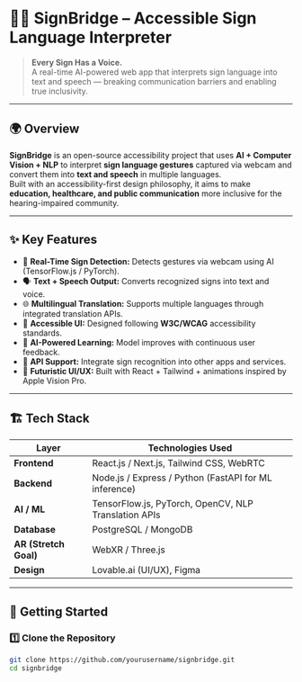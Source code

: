 # 🧏‍♀️ SignBridge – Accessible Sign Language Interpreter

> **Every Sign Has a Voice.**  
> A real-time AI-powered web app that interprets sign language into text and speech — breaking communication barriers and enabling true inclusivity.

---

## 🌍 Overview
**SignBridge** is an open-source accessibility project that uses **AI + Computer Vision + NLP** to interpret **sign language gestures** captured via webcam and convert them into **text and speech** in multiple languages.  
Built with an accessibility-first design philosophy, it aims to make **education, healthcare, and public communication** more inclusive for the hearing-impaired community.

---

## ✨ Key Features
- 🎥 **Real-Time Sign Detection:** Detects gestures via webcam using AI (TensorFlow.js / PyTorch).  
- 🗣️ **Text + Speech Output:** Converts recognized signs into text and voice.  
- 🌐 **Multilingual Translation:** Supports multiple languages through integrated translation APIs.  
- 🧩 **Accessible UI:** Designed following **W3C/WCAG** accessibility standards.  
- 🧠 **AI-Powered Learning:** Model improves with continuous user feedback.  
- 🔌 **API Support:** Integrate sign recognition into other apps and services.  
- 🪩 **Futuristic UI/UX:** Built with React + Tailwind + animations inspired by Apple Vision Pro.  

---

## 🏗️ Tech Stack

| Layer | Technologies Used |
|-------|--------------------|
| **Frontend** | React.js / Next.js, Tailwind CSS, WebRTC |
| **Backend** | Node.js / Express / Python (FastAPI for ML inference) |
| **AI / ML** | TensorFlow.js, PyTorch, OpenCV, NLP Translation APIs |
| **Database** | PostgreSQL / MongoDB |
| **AR (Stretch Goal)** | WebXR / Three.js |
| **Design** | Lovable.ai (UI/UX), Figma |

---

## 🚀 Getting Started

### 1️⃣ Clone the Repository
```bash
git clone https://github.com/yourusername/signbridge.git
cd signbridge
